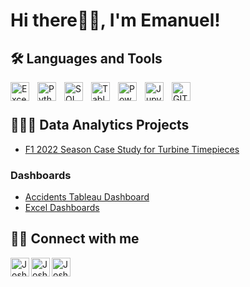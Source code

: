<h1>Hi there👋🏼, I'm Emanuel! 

<h2>🛠️ Languages and Tools</h2>

<img align="left" alt="Excel" width="30px" style="padding-right:10px;" src="https://github.com/EmaStehr/EmaStehr/assets/114269507/d2c1b273-b29f-463a-becf-64a074bbd9e2"/>
<img align="left" alt="Python" width="30px" style="padding-right:10px;" src="https://github.com/EmaStehr/EmaStehr/assets/114269507/ef0d7b81-3aa6-4b7f-9a4e-7857acb1cda3" />
<img align="left" alt="SQL" width="30px" style="padding-right:10px;" src="https://github.com/EmaStehr/EmaStehr/assets/114269507/af016fc2-ebb9-4c4f-aee2-fb387c9dd47e" />
<img align="left" alt="Tableau" width="30px" style="padding-right:10px;" src="https://github.com/EmaStehr/EmaStehr/assets/114269507/3ba69699-53ec-4a50-a6e3-76607eade707" />
<img align="left" alt="Power BI" width="30px" style="padding-right:10px;" src="https://github.com/EmaStehr/EmaStehr/assets/114269507/b5dfb284-5b52-4668-a2fb-69e847932011" />
<img align="left" alt="Jupyter" width="30px" style="padding-right:10px;" src="https://github.com/EmaStehr/EmaStehr/assets/114269507/b97e57e1-d1d9-4d43-b238-597f4d8c3b1e" />
<img align="left" alt="GIT" width="30px" style="padding-right:10px;" src="https://github.com/EmaStehr/EmaStehr/assets/114269507/c22b2a2b-3086-445c-9565-d05442c13607" />
<br />

#
<h2>👨🏼‍💻 Data Analytics Projects</h2>

- [F1 2022 Season Case Study for Turbine Timepieces](https://github.com/EmaStehr/F1-2022-Season-Analysis/tree/main)

<h3>Dashboards</h3>

- [Accidents Tableau Dashboard](https://github.com/EmaStehr/Accidents-Tableau-Dashboard)
- [Excel Dashboards](https://github.com/EmaStehr/Excel-Dashboards)

<h2>🤳🏼 Connect with me</h2>

[<img align="left" alt="JoshMadakor | Twitter" width="30px" src="https://cdn.jsdelivr.net/npm/simple-icons@v3/icons/twitter.svg" />][twitter]
[<img align="left" alt="JoshMadakor | LinkedIn" width="30px" src="https://cdn.jsdelivr.net/npm/simple-icons@v3/icons/linkedin.svg" />][linkedin]
[<img align="left" alt="JoshMadakor | Instagram" width="30px" src="https://cdn.jsdelivr.net/npm/simple-icons@v3/icons/instagram.svg" />][instagram]

[twitter]: https://twitter.com/EmaStehr
[instagram]: https://www.instagram.com/emastehr/
[linkedin]: https://www.linkedin.com/in/emanuel-stehr/
